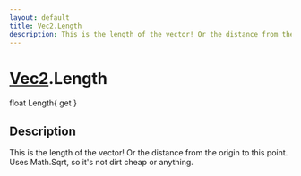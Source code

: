 ```yaml
---
layout: default
title: Vec2.Length
description: This is the length of the vector! Or the distance from the origin to this point. Uses Math.Sqrt, so it's not dirt cheap or anything.
---
```

# [Vec2]({{site.url}}/Pages/Reference/Vec2.html).Length

<div class='signature' markdown='1'>
float Length{ get }
</div>

## Description
This is the length of the vector! Or the distance
from the origin to this point. Uses Math.Sqrt, so it's not dirt
cheap or anything.

